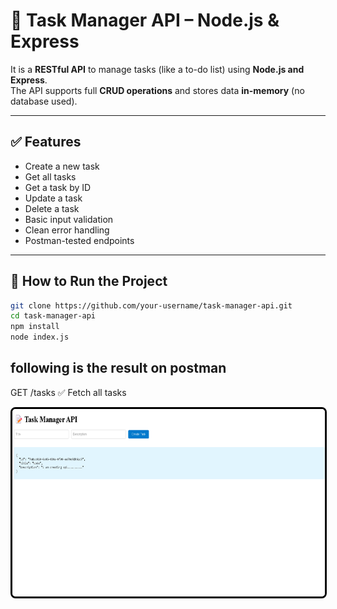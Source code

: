# 📝 Task Manager API – Node.js & Express


It is a **RESTful API** to manage tasks (like a to-do list) using **Node.js and Express**.  
The API supports full **CRUD operations** and stores data **in-memory** (no database used).

---

## ✅ Features

- Create a new task
- Get all tasks
- Get a task by ID
- Update a task
- Delete a task
- Basic input validation
- Clean error handling
- Postman-tested endpoints

  

---

## 🚀 How to Run the Project

```bash
git clone https://github.com/your-username/task-manager-api.git
cd task-manager-api
npm install
node index.js


```


## following is the result on postman
GET /tasks
✅ Fetch all tasks

<img 
  src="https://raw.githubusercontent.com/sdmukhtar7709/task-manager-api/main/ss/Screenshot%202025-06-03%20100923.png" 
  width="500" 
  height="300" 
  style="border: 3px solid black; border-radius: 8px;" 
/>









